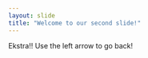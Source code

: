 ```yaml
---
layout: slide
title: "Welcome to our second slide!"
---
```

Ekstra!!
Use the left arrow to go back!
